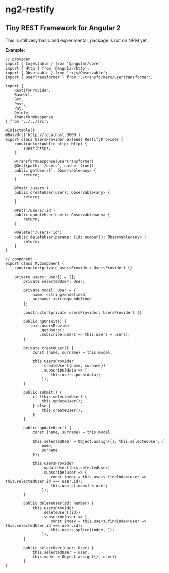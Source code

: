 # ng2-restify

## Tiny REST Framework for Angular 2

This is still very basic and experimental, package is not on NPM yet.

**Example**:
    
    // provider
    import { Injectable } from '@angular/core';
    import { Http } from '@angular/http';
    import { Observable } from 'rxjs/Observable';
    import { UserTransformer } from './transformers/userTransformer';
    
    import {
        RestifyProvider,
        BaseUrl,
        Get,
        Post,
        Put,
        Delete,
        TransformResponse
    } from '../../src';
    
    @Injectable()
    @BaseUrl('http://localhost:3000')
    export class UsersProvider extends RestifyProvider {
        constructor(public http: Http) {
            super(http);
        }
    
        @TransformResponse(UserTransformer)
        @Get({path: '/users', cache: true})
        public getUsers(): Observable<any> {
            return;
        }
    
        @Post('/users')
        public createUser(user): Observable<any> {
            return;
        }
    
        @Put('/users/:id')
        public updateUser(user): Observable<any> {
            return;
        }
    
        @Delete('/users/:id')
        public deleteUser(params: {id: number}): Observable<any> {
            return;
        }
    }
    
    // component
    export class MyComponent {
        constructor(private usersProvider: UsersProvider) {}
        
        private users: User[] = [];
            private selectedUser: User;
        
            private model: User = {
                name: <string>undefined,
                surname: <string>undefined
            };
        
            constructor(private usersProvider: UsersProvider) {}
        
            public ngOnInit() {
               this.usersProvider
                   .getUsers()
                   .subscribe(users => this.users = users);
            }
        
            private createUser() {
                const {name, surname} = this.model;
        
                this.usersProvider
                    .createUser({name, surname})
                    .subscribe(data => {
                        this.users.push(data);
                    });
            }
        
            public submit() {
                if (this.selectedUser) {
                    this.updateUser();
                } else {
                    this.createUser();
                }
            }
        
            public updateUser() {
                const {name, surname} = this.model;
        
                this.selectedUser = Object.assign({}, this.selectedUser, {
                    name,
                    surname
                });
        
                this.usersProvider
                    .updateUser(this.selectedUser)
                    .subscribe(user => {
                        const index = this.users.findIndex(user => this.selectedUser.id === user.id);
                        this.users[index] = user;
                    });
            }
        
            public deleteUser(id: number) {
                this.usersProvider
                    .deleteUser({id})
                    .subscribe(user => {
                        const index = this.users.findIndex(user => this.selectedUser.id === user.id);
                        this.users.splice(index, 1);
                    });
            }
        
            public selectUser(user: User) {
                this.selectedUser = user;
                this.model = Object.assign({}, user);
            }
    }
